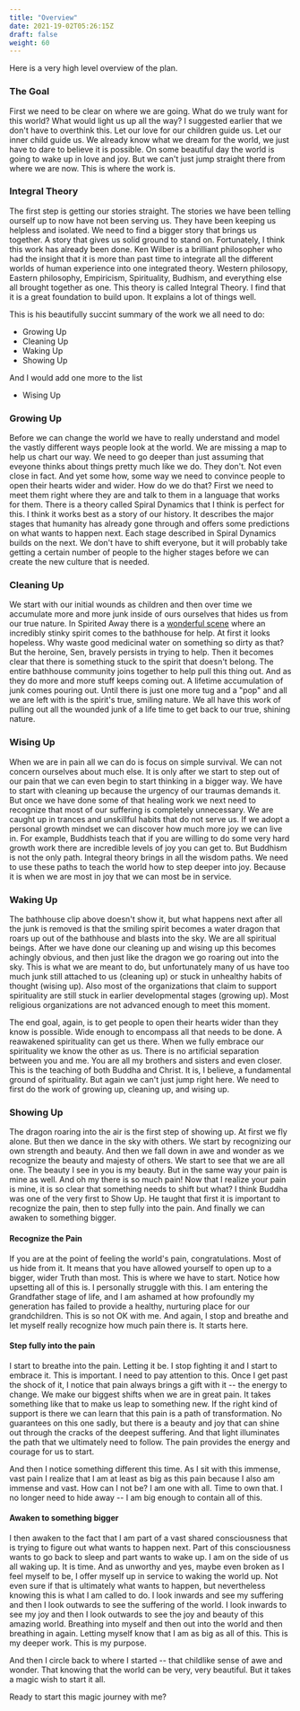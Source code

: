 ```yaml
---
title: "Overview"
date: 2021-19-02T05:26:15Z
draft: false
weight: 60
---
```


Here is a very high level overview of the plan.

### The Goal

First we need to be clear on where we are going. What do we truly want for this world? What would light us up all the way? I suggested earlier that we don't have to overthink this. Let our love for our children guide us. Let our inner child guide us. We already know what we dream for the world, we just have to dare to believe it is possible. On some beautiful day the world is going to wake up in love and joy. But we can't just jump straight there from where we are now. This is where the work is.

### Integral Theory

The first step is getting our stories straight. The stories we have been telling ourself up to now have not been serving us. They have been keeping us helpless and isolated. We need to find a bigger story that brings us together. A story that gives us solid ground to stand on. Fortunately, I think this work has already been done. Ken Wilber is a brilliant philosopher who had the insight that it is more than past time to integrate all the different worlds of human experience into one integrated theory. Western philosopy, Eastern philosophy, Empiricism, Spirituality, Budhism, and everything else all brought together as one. This theory is called Integral Theory. I find that it is a great  foundation to build upon. It explains a lot of things well.

This is his beautifully succint summary of the work we all need to do:

* Growing Up
* Cleaning Up
* Waking Up
* Showing Up

And I would add one more to the list

* Wising Up

### Growing Up

 Before we can change the world we have to really understand and model the vastly different ways people look at the world. We are missing a map to help us chart our way. We need to go deeper than just assuming that eveyone thinks about things pretty much like we do. They don't. Not even close in fact. And yet some how, some way we need to convince people to open their hearts wider and wider. How do we do that? First we need to meet them right where they are and talk to them in a language that works for them. There is a theory called Spiral Dynamics that I think is perfect for this. I think it works best as a story of our history. It describes the major stages that humanity has already gone through and offers some predictions on what wants to happen next. Each stage described in Spiral Dynamics builds on the next. We don't have to shift everyone, but it will probably take getting a certain number of people to the higher stages before we can create the new culture that is needed.

### Cleaning Up

We start with our initial wounds as children and then over time we accumulate more and more junk inside of ours ourselves that hides us from our true nature. In Spirited Away there is a [wonderful scene](https://www.facebook.com/FansOfStudioGhibli/videos/spirited-away-bathhouse-clip/493650414055324/) where an incredibly stinky spirit comes to the bathhouse for help. At first it looks hopeless. Why waste good medicinal water on something so dirty as that? But the heroine, Sen, bravely persists in trying to help. Then it becomes clear that there is something stuck to the spirit that doesn't belong. The entire bathhouse community joins together to help pull this thing out. And as they do more and more stuff keeps coming out. A lifetime accumulation of junk comes pouring out. Until there is just one more tug and a "pop" and all we are left with is the spirit's true, smiling nature. We all have this work of pulling out all the wounded junk of a life time to get back to our true, shining nature.

### Wising Up

When we are in pain all we can do is focus on simple survival. We can not concern ourselves about much else. It is only after we start to step out of our pain that we can even begin to start thinking in a bigger way. We have to start with cleaning up because the urgency of our traumas demands it. But once we have done some of that healing work we next need to recognize that most of our suffering is completely unnecessary. We are caught up in trances and unskillful habits that do not serve us. If we adopt a personal growth mindset we can discover how much more joy we can live in. For example, Buddhists teach that if you are willing to do some very hard growth work there are incredible levels of joy you can get to. But Buddhism is not the only path. Integral theory brings in all the wisdom paths. We need to use these paths to teach the world how to step deeper into joy. Because it is when we are most in joy that we can most be in service.

### Waking Up

The bathhouse clip above doesn't show it, but what happens next after all the junk is removed is that the smiling spirit becomes a water dragon that roars up out of the bathhouse and blasts into the sky. We are all spiritual beings. After we have done our cleaning up and wising up this becomes achingly obvious, and then just like the dragon we go roaring out into the sky. This is what we are meant to do, but unfortunately many of us have too much junk still attached to us (cleaning up) or stuck in unhealthy habits of thought (wising up). Also most of the organizations that claim to support spirituality are still stuck in earlier developmental stages (growing up). Most religious organizations are not advanced enough to meet this moment.

The end goal, again, is to get people to open their hearts wider than they know is possible. Wide enough to encompass all that needs to be done. A reawakened spirituality can get us there. When we fully embrace our spirituality we know the other as us. There is no artificial separation between you and me. You are all my brothers and sisters and even closer. This is the teaching of both Buddha and Christ. It is, I believe, a fundamental ground of spirituality. But again we can't just jump right here. We need to first do the work of growing up, cleaning up, and wising up.

### Showing Up

The dragon roaring into the air is the first step of showing up. At first we fly alone. But then we dance in the sky with others. We start by recognizing our own strength and beauty. And then we fall down in awe and wonder as we recognize the beauty and majesty of others. We start to see that we are all one. The beauty I see in you is my beauty. But in the same way your pain is mine as well. And oh my there is so much pain! Now that I realize your pain is mine, it is so clear that something needs to shift but what? I think Buddha was one of the very first to Show Up. He taught that first it is important to recognize the pain, then to step fully into the pain. And finally we can awaken to something bigger.

#### Recognize the Pain

If you are at the point of feeling the world's pain, congratulations. Most of us hide from it. It means that you have allowed yourself to open up to a bigger, wider Truth than most. This is where we have to start. Notice how upsetting all of this is. I personally struggle with this. I am entering the Grandfather stage of life, and I am ashamed at how profoundly my generation has failed to provide a healthy, nurturing place for our grandchildren. This is so not OK with me. And again, I stop and breathe and let myself really recognize how much pain there is. It starts here.

#### Step fully into the pain

I start to breathe into the pain. Letting it be. I stop fighting it and I start to embrace it. This is important. I need to pay attention to this. Once I get past the shock of it, I notice that pain always brings a gift with it -- the energy to change. We make our biggest shifts when we are in great pain. It takes something like that to make us leap to something new. If the right kind of support is there we can learn that this pain is a path of transformation. No guarantees on this one sadly, but there is a beauty and joy that can shine out through the cracks of the deepest suffering. And that light illuminates the path that we ultimately need to follow. The pain provides the energy and courage for us to start.

And then I notice something different this time. As I sit with this immense, vast pain I realize that I am at least as big as this pain because I also am immense and vast. How can I not be? I am one with all. Time to own that. I no longer need to hide away -- I am big enough to contain all of this.

#### Awaken to something bigger

I then awaken to the fact that I am part of a vast shared consciousness that is trying to figure out what wants to happen next. Part of this consciousness wants to go back to sleep and part wants to wake up. I am on the side of us all waking up. It is time. And as unworthy and yes, maybe even broken as I feel myself to be, I offer myself up in service to waking the world up. Not even sure if that is ultimately what wants to happen, but nevertheless knowing this is what I am called to do. I look inwards and see my suffering and then I look outwards to see the suffering of the world. I look inwards to see my joy and then I look outwards to see the joy and beauty of this amazing world. Breathing into myself and then out into the world and then breathing in again. Letting myself know that I am as big as all of this. This is my deeper work. This is my purpose.

And then I circle back to where I started -- that childlike sense of awe and wonder. That knowing that the world can be very, very beautiful. But it takes a magic wish to start it all.

Ready to start this magic journey with me?
